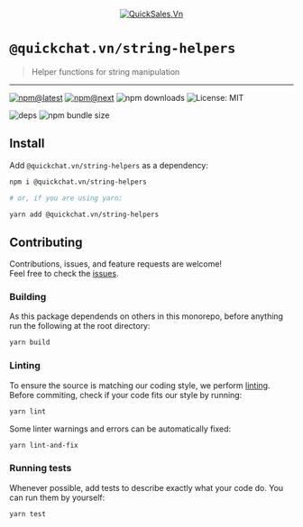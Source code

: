 <!--header-->

<p align="center">
  <a href="https://quickchat.vn" title="QuickSales.Vn">
    <img src="https://github.com/QuickSales/QuickSales.Vn.Artwork/raw/master/Logos/2020/png/logo-horizontal-red.png" alt="QuickSales.Vn" />
  </a>
</p>

# `@quickchat.vn/string-helpers`

> Helper functions for string manipulation

---

[![npm@latest](https://img.shields.io/npm/v/@quickchat.vn/string-helpers/latest?style=flat-square)](https://www.npmjs.com/package/@quickchat.vn/string-helpers/v/latest) [![npm@next](https://img.shields.io/npm/v/@quickchat.vn/string-helpers/next?style=flat-square)](https://www.npmjs.com/package/@quickchat.vn/string-helpers/v/next) ![npm downloads](https://img.shields.io/npm/dw/@quickchat.vn/string-helpers?style=flat-square) ![License: MIT](https://img.shields.io/npm/l/@quickchat.vn/string-helpers?style=flat-square)

![deps](https://img.shields.io/librariesio/release/npm/@quickchat.vn/string-helpers?style=flat-square) ![npm bundle size](https://img.shields.io/bundlephobia/min/@quickchat.vn/string-helpers?style=flat-square)

<!--/header-->

## Install

<!--install-->

Add `@quickchat.vn/string-helpers` as a dependency:

```sh
npm i @quickchat.vn/string-helpers

# or, if you are using yarn:

yarn add @quickchat.vn/string-helpers
```

<!--/install-->

## Contributing

<!--contributing(msg)-->

Contributions, issues, and feature requests are welcome!<br />
Feel free to check the [issues](https://github.com/QuickSales/fuselage/issues).

<!--/contributing(msg)-->

### Building

As this package dependends on others in this monorepo, before anything run the following at the root directory:

<!--yarn(build)-->

```sh
yarn build
```

<!--/yarn(build)-->

### Linting

To ensure the source is matching our coding style, we perform [linting](<https://en.wikipedia.org/wiki/Lint_(software)>).
Before commiting, check if your code fits our style by running:

<!--yarn(lint)-->

```sh
yarn lint
```

<!--/yarn(lint)-->

Some linter warnings and errors can be automatically fixed:

<!--yarn(lint-and-fix)-->

```sh
yarn lint-and-fix
```

<!--/yarn(lint-and-fix)-->

### Running tests

Whenever possible, add tests to describe exactly what your code do. You can run them by yourself:

<!--yarn(test)-->

```sh
yarn test
```

<!--/yarn(test)-->
